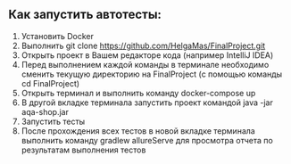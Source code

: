 ## Как запустить автотесты:
1. Установить Docker
2. Выполнить git clone https://github.com/HelgaMas/FinalProject.git
3. Открыть проект в Вашем редакторе кода (например IntelliJ IDEA)   
4. Перед выполнением каждой команды в терминале необходимо сменить текущую директорию на FinalProject (с помощью команды cd FinalProject)
5. Открыть терминал и выполнить команду docker-compose up
6. В другой вкладке терминала запустить проект командой java -jar aqa-shop.jar
7. Запустить тесты
8. После прохождения всех тестов в новой вкладке терминала выполнить команду gradlew allureServe для просмотра отчета по результатам выполнения тестов
